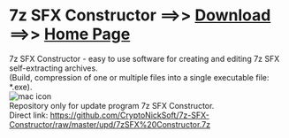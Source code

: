 # 7z SFX Constructor ==>> [Download](https://github.com/CryptoNickSoft/7z-SFX-Constructor/raw/master/upd/7zSFX%20Constructor.7z) ==>> [Home Page](http://usbtor.ru/viewtopic.php?t=798)<br/>
7z SFX Constructor - easy to use software for creating and editing 7z SFX self-extracting archives.<br/>
(Build, compression of one or multiple files into a single executable file: *.exe).<br/>
![mac icon](http://i64.tinypic.com/2cwtyqp.png)<br/>
Repository only for update program 7z SFX Constructor.<br/>
Direct link: https://github.com/CryptoNickSoft/7z-SFX-Constructor/raw/master/upd/7zSFX%20Constructor.7z<br />
